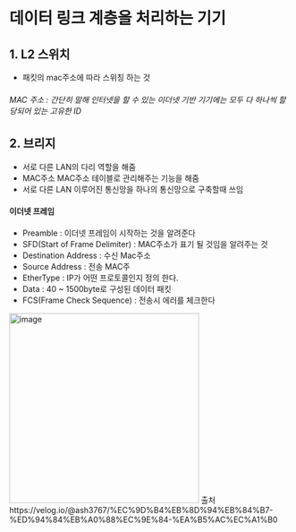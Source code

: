 # 데이터 링크 계층을 처리하는 기기
## 1. L2 스위치
- 패킷의 mac주소에 따라 스위칭 하는 것
###### MAC 주소 : 간단히 말해 인터넷을 할 수 있는 이더넷 기반 기기에는 모두 다 하나씩 할당되어 있는 고유한 ID

## 2. 브리지
- 서로 다른 LAN의 다리 역할을 해줌
- MAC주소 MAC주소 테이블로 관리해주는 기능을 해줌
- 서로 다른 LAN 이루어진 통신망을 하나의 통신망으로 구축할때 쓰임

#### 이더넷 프레임
- Preamble : 이더넷 프레임이 시작하는 것을 알려준다
- SFD(Start of Frame Delimiter) : MAC주소가 표기 될 것임을 알려주는 것 
- Destination Address : 수신 Mac주소
- Source Address : 전송  MAC주
- EtherType : IP가 어떤 프로토콜인지 정의 한다.
- Data : 40 ~ 1500byte로 구성된 데이터 패킷
- FCS(Frame Check Sequence) : 전송시 에러를 체크한다   
<img width="339" alt="image" src="https://user-images.githubusercontent.com/109201128/205558972-81d5820c-0f87-4ab0-bb6e-5fed9f59a8a5.png">   
출처 https://velog.io/@ash3767/%EC%9D%B4%EB%8D%94%EB%84%B7-%ED%94%84%EB%A0%88%EC%9E%84-%EA%B5%AC%EC%A1%B0

